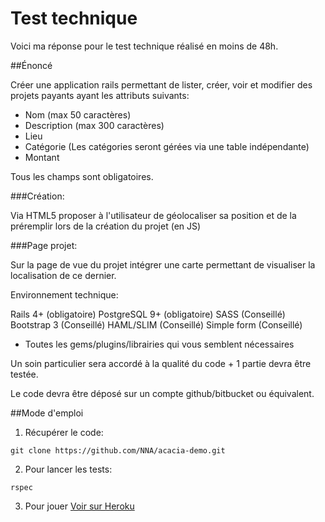 # Test technique

Voici ma réponse pour le test technique réalisé en moins de 48h.

##Énoncé

Créer une application rails permettant de lister, créer, voir et modifier des projets payants ayant les attributs suivants:

- Nom (max 50 caractères)
- Description (max 300 caractères)
- Lieu
- Catégorie (Les catégories seront gérées via une table indépendante)
- Montant

Tous les champs sont obligatoires.

###Création:

Via HTML5 proposer à l'utilisateur de géolocaliser sa position et de la préremplir lors de la création du projet (en JS)

###Page projet:

Sur la page de vue du projet intégrer une carte permettant de visualiser la localisation de ce dernier.

Environnement technique:

Rails 4+ (obligatoire)
PostgreSQL 9+ (obligatoire)
SASS (Conseillé)
Bootstrap 3 (Conseillé)
HAML/SLIM (Conseillé)
Simple form (Conseillé)
+ Toutes les gems/plugins/librairies qui vous semblent nécessaires

Un soin particulier sera accordé à la qualité du code + 1 partie devra être testée.

Le code devra être déposé sur un compte github/bitbucket ou équivalent.

##Mode d'emploi

1. Récupérer le code: 
``` shell 
git clone https://github.com/NNA/acacia-demo.git
```

2. Pour lancer les tests:
```shell
rspec
```

3. Pour jouer
[Voir sur Heroku](http://acacia-demo.herokuapp.com)

